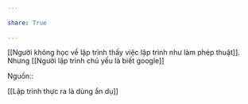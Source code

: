 ---  
share: True  
---  
[[Người không học về lập trình thấy việc lập trình như làm phép thuật]]. Nhưng [[Người lập trình chủ yếu là biết google]]   
Nguồn::   
  
[[Lập trình thực ra là dùng ẩn dụ]]  
